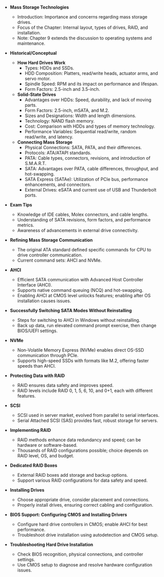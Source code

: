 - **Mass Storage Technologies**
  - Introduction: Importance and concerns regarding mass storage drives.
  - Focus of the Chapter: Internal layout, types of drives, RAID, and installation.
  - Note: Chapter 9 extends the discussion to operating systems and maintenance.

- **Historical/Conceptual**
  - **How Hard Drives Work**
    - Types: HDDs and SSDs.
    - HDD Composition: Platters, read/write heads, actuator arms, and servo motor.
    - Spindle Speed: RPM and its impact on performance and lifespan.
    - Form Factors: 2.5-inch and 3.5-inch.
  - **Solid-State Drives**
    - Advantages over HDDs: Speed, durability, and lack of moving parts.
    - Form Factors: 2.5-inch, mSATA, and M.2.
    - Sizes and Designations: Width and length dimensions.
    - Technology: NAND flash memory.
    - Cost: Comparison with HDDs and types of memory technology.
    - Performance Variables: Sequential read/write, random read/write, and latency.
  - **Connecting Mass Storage**
    - Physical Connections: SATA, PATA, and their differences.
    - Protocols: ATA/ATAPI standards.
    - PATA: Cable types, connectors, revisions, and introduction of S.M.A.R.T.
    - SATA: Advantages over PATA, cable differences, throughput, and hot-swapping.
    - SATA Express (SATAe): Utilization of PCIe bus, performance enhancements, and connectors.
    - External Drives: eSATA and current use of USB and Thunderbolt ports.

- **Exam Tips**
  - Knowledge of IDE cables, Molex connectors, and cable lengths.
  - Understanding of SATA revisions, form factors, and performance metrics.
  - Awareness of advancements in external drive connectivity.

- **Refining Mass Storage Communication**
    - The original ATA standard defined specific commands for CPU to drive controller communication.
    - Current command sets: AHCI and NVMe.

- **AHCI**
    - Efficient SATA communication with Advanced Host Controller Interface (AHCI).
    - Supports native command queuing (NCQ) and hot-swapping.
    - Enabling AHCI at CMOS level unlocks features; enabling after OS installation causes issues.

- **Successfully Switching SATA Modes Without Reinstalling**
    - Steps for switching to AHCI in Windows without reinstalling.
    - Back up data, run elevated command prompt exercise, then change BIOS/UEFI settings.

- **NVMe**
    - Non-Volatile Memory Express (NVMe) enables direct OS-SSD communication through PCIe.
    - Supports high-speed SSDs with formats like M.2, offering faster speeds than AHCI.

- **Protecting Data with RAID**
    - RAID ensures data safety and improves speed.
    - RAID levels include RAID 0, 1, 5, 6, 10, and 0+1, each with different features.

- **SCSI**
    - SCSI used in server market, evolved from parallel to serial interfaces.
    - Serial Attached SCSI (SAS) provides fast, robust storage for servers.

- **Implementing RAID**
    - RAID methods enhance data redundancy and speed; can be hardware or software-based.
    - Thousands of RAID configurations possible; choice depends on RAID level, OS, and budget.

- **Dedicated RAID Boxes**
    - External RAID boxes add storage and backup options.
    - Support various RAID configurations for data safety and speed.

- **Installing Drives**
    - Choose appropriate drive, consider placement and connections.
    - Properly install drives, ensuring correct cabling and configuration.

- **BIOS Support: Configuring CMOS and Installing Drivers**
    - Configure hard drive controllers in CMOS; enable AHCI for best performance.
    - Troubleshoot drive installation using autodetection and CMOS setup.

- **Troubleshooting Hard Drive Installation**
    - Check BIOS recognition, physical connections, and controller settings.
    - Use CMOS setup to diagnose and resolve hardware configuration issues.